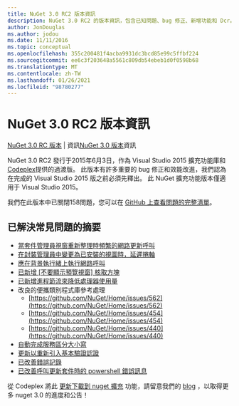```yaml
---
title: NuGet 3.0 RC2 版本資訊
description: NuGet 3.0 RC2 的版本資訊，包含已知問題、bug 修正、新增功能和 Dcr。
author: JonDouglas
ms.author: jodou
ms.date: 11/11/2016
ms.topic: conceptual
ms.openlocfilehash: 355c200481f4acba9931dc3bcd85e99c5ffbf224
ms.sourcegitcommit: ee6c3f203648a5561c809db54ebeb1d0f0598b68
ms.translationtype: MT
ms.contentlocale: zh-TW
ms.lasthandoff: 01/26/2021
ms.locfileid: "98780277"
---
```

# <a name="nuget-30-rc2-release-notes"></a>NuGet 3.0 RC2 版本資訊

[NuGet 3.0 RC 版本](../release-notes/nuget-3.0-RC.md)  |  資訊[NuGet 3.0 版本](../release-notes/nuget-3.0.0.md)資訊

NuGet 3.0 RC2 發行于2015年6月3日，作為 Visual Studio 2015 擴充功能庫和 [Codeplex](https://nuget.codeplex.com/releases/view/615507)提供的過渡版。 此版本有許多重要的 bug 修正和效能改進，我們認為在完成的 Visual Studio 2015 版之前必須先釋出。 此 NuGet 擴充功能版本僅適用于 Visual Studio 2015。

我們在此版本中已關閉158問題，您可以在 [GitHub 上查看問題的完整清單](https://github.com/NuGet/Home/issues?utf8=%E2%9C%93&q=is%3Aclosed+milestone%3A3.0.0-RTM+sort%3Aupdated-asc+updated%3A%3C%3D2015-06-01)。

## <a name="summary-of-top-issues-resolved"></a>已解決常見問題的摘要

* [當套件管理員視窗重新整理時頻繁的網路更新呼叫](https://github.com/NuGet/Home/issues/515)
* [在封裝管理員中變更為已安裝的視圖時，延遲捲軸](https://github.com/NuGet/Home/issues/519)
* [應在背景執行緒上執行網路呼叫](https://github.com/NuGet/Home/issues/516)
* [已新增 [不要顯示預覽視窗] 核取方塊](https://github.com/NuGet/Home/issues/566)
* [已新增進程節流來降低處理器使用量](https://github.com/NuGet/Home/issues/356)
* 改良的便攜類別程式庫參考處理
    * [https://github.com/NuGet/Home/issues/562](https://github.com/NuGet/Home/issues/562)
    * [https://github.com/NuGet/Home/issues/454](https://github.com/NuGet/Home/issues/454)
    * [https://github.com/NuGet/Home/issues/440](https://github.com/NuGet/Home/issues/440)
* [自動完成服務區分大小寫](https://github.com/NuGet/Home/issues/198)
* [更新以重新引入基本驗證認證](https://github.com/NuGet/Home/issues/456)
* [已改善錯誤記錄](https://github.com/NuGet/Home/issues/407)
* [已改善呼叫更新套件時的 powershell 錯誤訊息](https://github.com/NuGet/Home/issues/5)

從 Codeplex 將此 [更新下載到 nuget 擴充](https://nuget.codeplex.com/releases/view/615507) 功能，請留意我們的 [blog](http://blog.nuget.org) ，以取得更多 nuget 3.0 的進度和公告！